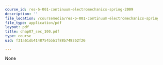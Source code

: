 ```yaml
---
course_id: res-6-001-continuum-electromechanics-spring-2009
description: ''
file_location: /coursemedia/res-6-001-continuum-electromechanics-spring-2009/f31a61db4148754bbb1f88b748262f26_chap07_sec_100.pdf
file_type: application/pdf
layout: pdf
title: chap07_sec_100.pdf
type: course
uid: f31a61db4148754bbb1f88b748262f26

---
```

None